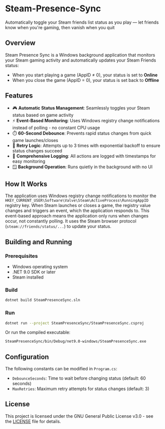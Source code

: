 # Steam-Presence-Sync
Automatically toggle your Steam friends list status as you play — let friends know when you're gaming, then vanish when you quit

## Overview
Steam Presence Sync is a Windows background application that monitors your Steam gaming activity and automatically updates your Steam Friends status:
- When you start playing a game (AppID ≠ 0), your status is set to **Online**
- When you close the game (AppID = 0), your status is set back to **Offline**

## Features
- 🎮 **Automatic Status Management**: Seamlessly toggles your Steam status based on game activity
- ⚡ **Event-Based Monitoring**: Uses Windows registry change notifications instead of polling - no constant CPU usage
- ⏱️ **60-Second Debounce**: Prevents rapid status changes from quick game launches/closes
- 🔄 **Retry Logic**: Attempts up to 3 times with exponential backoff to ensure status changes succeed
- 📝 **Comprehensive Logging**: All actions are logged with timestamps for easy monitoring
- 🪟 **Background Operation**: Runs quietly in the background with no UI

## How It Works
The application uses Windows registry change notifications to monitor the `HKEY_CURRENT_USER\Software\Valve\Steam\ActiveProcess\RunningAppID` registry key. When Steam launches or closes a game, the registry value changes and triggers an event, which the application responds to. This event-based approach means the application only runs when changes occur, not constantly polling. It uses the Steam browser protocol (`steam://friends/status/...`) to update your status.

## Building and Running

### Prerequisites
- Windows operating system
- .NET 9.0 SDK or later
- Steam installed

### Build
```bash
dotnet build SteamPresenceSync.sln
```

### Run
```bash
dotnet run --project SteamPresenceSync/SteamPresenceSync.csproj
```

Or run the compiled executable:
```bash
SteamPresenceSync/bin/Debug/net9.0-windows/SteamPresenceSync.exe
```

## Configuration
The following constants can be modified in `Program.cs`:
- `DebounceSeconds`: Time to wait before changing status (default: 60 seconds)
- `MaxRetries`: Maximum retry attempts for status changes (default: 3)

## License
This project is licensed under the GNU General Public License v3.0 - see the [LICENSE](LICENSE) file for details.
